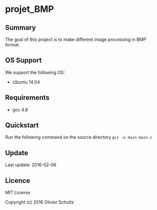 # projet_BMP

## Summary

The goal of this project is to make different image processing in BMP format.

## OS Support

We support the following OS:

* Ubuntu 14.04

## Requirements

* gcc 4.8

## Quickstart

Run the following command on the source directory `gcc -o main main.c`

## Update

Last update: 2016-02-06

## Licence

MIT License

Copyright (c) 2016 Olivier Schultz

